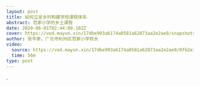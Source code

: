 ```yaml
---
layout: post
title: 如何立足乡村构建学校课程体系
abstract: 范家小学的乡土课程
date: 2020-06-01T02:44:09.182Z
cover: https://vod.mayun.xin/17dbe993a6174a0581a62873aa2e2ae9/snapshots/a42bc30916f441e586cd3196b4c933e6-00006.jpg
author: 张平原，广元市利州区范家小学校长
video:
  source: https://vod.mayun.xin/17dbe993a6174a0581a62873aa2e2ae9/0fb2e15661cb40a4b782f43edc542706-a804d3dea56d7532d0fc08a844c74bfa-sd.mp4
  time: 56m
type: post
---
```

.